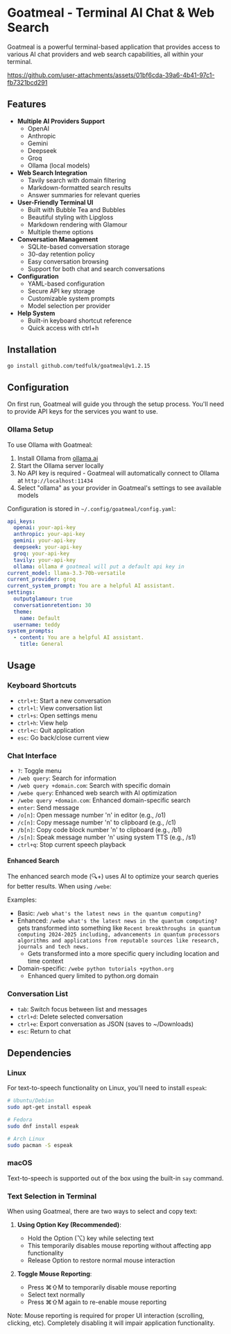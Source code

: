 # Goatmeal - Terminal AI Chat & Web Search

Goatmeal is a powerful terminal-based application that provides access to various AI chat providers and web search capabilities, all within your terminal.

https://github.com/user-attachments/assets/01bf6cda-39a6-4b41-97c1-fb7321bcd291

## Features

- **Multiple AI Providers Support**
  - OpenAI
  - Anthropic
  - Gemini
  - Deepseek
  - Groq
  - Ollama (local models)
- **Web Search Integration**
  - Tavily search with domain filtering
  - Markdown-formatted search results
  - Answer summaries for relevant queries
- **User-Friendly Terminal UI**
  - Built with Bubble Tea and Bubbles
  - Beautiful styling with Lipgloss
  - Markdown rendering with Glamour
  - Multiple theme options
- **Conversation Management**
  - SQLite-based conversation storage
  - 30-day retention policy
  - Easy conversation browsing
  - Support for both chat and search conversations
- **Configuration**
  - YAML-based configuration
  - Secure API key storage
  - Customizable system prompts
  - Model selection per provider
- **Help System**
  - Built-in keyboard shortcut reference
  - Quick access with ctrl+h

## Installation

```bash
go install github.com/tedfulk/goatmeal@v1.2.15
```

## Configuration

On first run, Goatmeal will guide you through the setup process. You'll need to provide API keys for the services you want to use.

### Ollama Setup

To use Ollama with Goatmeal:

1. Install Ollama from [ollama.ai](https://ollama.ai)
2. Start the Ollama server locally
3. No API key is required - Goatmeal will automatically connect to Ollama at `http://localhost:11434`
4. Select "ollama" as your provider in Goatmeal's settings to see available models

Configuration is stored in `~/.config/goatmeal/config.yaml`:

```yaml
api_keys:
  openai: your-api-key
  anthropic: your-api-key
  gemini: your-api-key
  deepseek: your-api-key
  groq: your-api-key
  tavily: your-api-key
  ollama: ollama # goatmeal will put a default api key in
current_model: llama-3.3-70b-versatile
current_provider: groq
current_system_prompt: You are a helpful AI assistant.
settings:
  outputglamour: true
  conversationretention: 30
  theme:
    name: Default
  username: teddy
system_prompts:
  - content: You are a helpful AI assistant.
    title: General
```

## Usage

### Keyboard Shortcuts

- `ctrl+t`: Start a new conversation
- `ctrl+l`: View conversation list
- `ctrl+s`: Open settings menu
- `ctrl+h`: View help
- `ctrl+c`: Quit application
- `esc`: Go back/close current view

### Chat Interface

- `?`: Toggle menu
- `/web query`: Search for information
- `/web query +domain.com`: Search with specific domain
- `/webe query`: Enhanced web search with AI optimization
- `/webe query +domain.com`: Enhanced domain-specific search
- `enter`: Send message
- `/o[n]`: Open message number 'n' in editor (e.g., /o1)
- `/c[n]`: Copy message number 'n' to clipboard (e.g., /c1)
- `/b[n]`: Copy code block number 'n' to clipboard (e.g., /b1)
- `/s[n]`: Speak message number 'n' using system TTS (e.g., /s1)
- `ctrl+q`: Stop current speech playback

#### Enhanced Search

The enhanced search mode (🔍+) uses AI to optimize your search queries for better results. When using `/webe`:

Examples:

- Basic: `/web what's the latest news in the quantum computing?`
- Enhanced: `/webe what's the latest news in the quantum computing?` gets transformed into something like `Recent breakthroughs in quantum computing 2024-2025 including, advancements in quantum processors algorithms and applications from reputable sources like research, journals and tech news.`
  - Gets transformed into a more specific query including location and time context
- Domain-specific: `/webe python tutorials +python.org`
  - Enhanced query limited to python.org domain

### Conversation List

- `tab`: Switch focus between list and messages
- `ctrl+d`: Delete selected conversation
- `ctrl+e`: Export conversation as JSON (saves to ~/Downloads)
- `esc`: Return to chat

## Dependencies

### Linux

For text-to-speech functionality on Linux, you'll need to install `espeak`:

```bash
# Ubuntu/Debian
sudo apt-get install espeak

# Fedora
sudo dnf install espeak

# Arch Linux
sudo pacman -S espeak
```

### macOS

Text-to-speech is supported out of the box using the built-in `say` command.

### Text Selection in Terminal

When using Goatmeal, there are two ways to select and copy text:

1. **Using Option Key (Recommended)**:

   - Hold the Option (⌥) key while selecting text
   - This temporarily disables mouse reporting without affecting app functionality
   - Release Option to restore normal mouse interaction

2. **Toggle Mouse Reporting**:
   - Press ⌘⇧M to temporarily disable mouse reporting
   - Select text normally
   - Press ⌘⇧M again to re-enable mouse reporting

Note: Mouse reporting is required for proper UI interaction (scrolling, clicking, etc).
Completely disabling it will impair application functionality.
